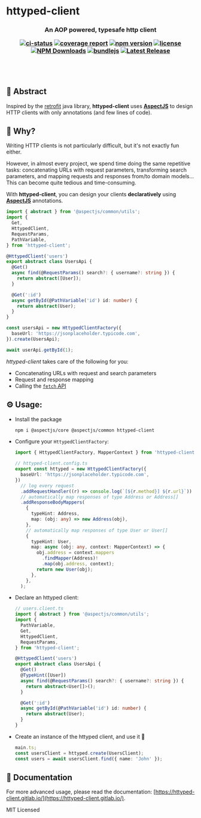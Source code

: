 # httyped-client

<h3 align="center">An AOP powered, typesafe http client</p>

<p align="center">

[![ci-status]](https://gitlab.com/aspectjs/httyped-client)
[![coverage report]](https://gitlab.com/aspectjs/httyped-client/-/commits/main)
[![npm version]](https://www.npmjs.com/package/httyped-client)
[![license]](https://www.npmjs.com/package/httyped-client)
[![NPM Downloads]](https://www.npmjs.com/package/httyped-client)
[![bundlejs]](https://bundlejs.com/?q=httyped-client&treeshake=[*]%2C[*])
[![Latest Release]](https://gitlab.com/aspectjs/httyped-client/-/releases)

</p><br/><br/>

## 📜 Abstract

Inspired by the [retrofit](https://square.github.io/retrofit/) java library,
**httyped-client** uses **[AspectJS](https://github.com/NicolasThierion/aspectjs)** to design HTTP clients with only annotations (and few lines of code).

## 🚀 Why?

Writing HTTP clients is not particularly difficult, but it's not exactly fun either.

However, in almost every project, we spend time doing the same repetitive tasks: concatenating URLs with request parameters, transforming search parameters, and mapping requests and responses from/to domain models...
This can become quite tedious and time-consuming.

With **httyped-client**, you can design your clients **declaratively** using **[AspectJS](https://github.com/NicolasThierion/aspectjs)** annotations.

```ts
import { abstract } from '@aspectjs/common/utils';
import {
  Get,
  HttypedClient,
  RequestParams,
  PathVariable,
} from 'httyped-client';

@HttypedClient('users')
export abstract class UsersApi {
  @Get()
  async find(@RequestParams() search?: { username?: string }) {
    return abstract([User]);
  }

  @Get(':id')
  async getById(@PathVariable('id') id: number) {
    return abstract(User);
  }
}

const usersApi = new HttypedClientFactory({
  baseUrl: 'https://jsonplaceholder.typicode.com',
}).create(UsersApi);

await userApi.getById(1);
```

_httyped-client_ takes care of the following for you:

- Concatenating URLs with request and search parameters
- Request and response mapping
- Calling the [`fetch` API](https://developer.mozilla.org/en-US/docs/Web/API/Fetch_API)

## ⚙️ Usage:

- Install the package
  ```bash
  npm i @aspectjs/core @aspectjs/common httyped-client
  ```
- Configure your `HttypedClientFactory`:

  ```ts
  import { HttypedClientFactory, MapperContext } from 'httyped-client';

  // httyped-client.config.ts
  export const httyped = new HttypedClientFactory({
    baseUrl: 'https://jsonplaceholder.typicode.com',
  })
    // log every request
    .addRequestHandler((r) => console.log(`[${r.method}] ${r.url}`))
    // automatically map responses of type Address or Address[]
    .addResponseBodyMappers(
      {
        typeHint: Address,
        map: (obj: any) => new Address(obj),
      },
      // automatically map responses of type User or User[]
      {
        typeHint: User,
        map: async (obj: any, context: MapperContext) => {
          obj.address = context.mappers
            .findMapper(Address)!
            .map(obj.address, context);
          return new User(obj);
        },
      },
    );
  ```

- Declare an httyped client:

  ```ts
  // users.client.ts
  import { abstract } from '@aspectjs/common/utils';
  import {
    PathVariable,
    Get,
    HttypedClient,
    RequestParams,
  } from 'httyped-client';

  @HttypedClient('users')
  export abstract class UsersApi {
    @Get()
    @TypeHint([User])
    async find(@RequestParams() search?: { username?: string }) {
      return abstract<User[]>();
    }

    @Get(':id')
    async getById(@PathVariable('id') id: number) {
      return abstract(User);
    }
  }
  ```

- Create an instance of the httyped client, and use it 🎉

  ```ts
  main.ts;
  const usersClient = httyped.create(UsersClient);
  const users = await usersClient.find({ name: 'John' });
  ```

## 🔗 Documentation

For more advanced usage, please read the documentation: [https://httyped-client.gitlab.io/](https://httyped-client.gitlab.io/).

MIT Licensed

[coverage report]: https://gitlab.com/httyped-client/badges/main/coverage.svg?job=coverage
[ci-status]: https://gitlab.com/httyped-client/badges/main/pipeline.svg
[Latest Release]: https://gitlab.com/httyped-client/-/badges/release.svg
[npm version]: https://img.shields.io/npm/v/httyped-client.svg
[license]: https://img.shields.io/npm/l/httyped-client.svg
[NPM Downloads]: https://img.shields.io/npm/dm/httyped-client.svg

[bundlejs]: https://deno.bundlejs.com/badge?q=httyped-client,@aspectjs/core&treeshake=[*],[*]
